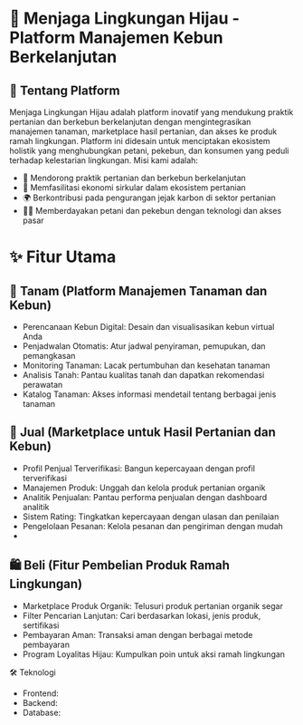 # 🌿 Menjaga Lingkungan Hijau - Platform Manajemen Kebun Berkelanjutan

## 🌱 Tentang Platform
Menjaga Lingkungan Hijau adalah platform inovatif yang mendukung praktik pertanian dan berkebun berkelanjutan dengan mengintegrasikan manajemen tanaman, marketplace hasil pertanian, dan akses ke produk ramah lingkungan. Platform ini didesain untuk menciptakan ekosistem holistik yang menghubungkan petani, pekebun, dan konsumen yang peduli terhadap kelestarian lingkungan. 
Misi kami adalah:
- 🌳 Mendorong praktik pertanian dan berkebun berkelanjutan
- 🤝 Memfasilitasi ekonomi sirkular dalam ekosistem pertanian
- 🌍 Berkontribusi pada pengurangan jejak karbon di sektor pertanian
- 🧑‍🌾 Memberdayakan petani dan pekebun dengan teknologi dan akses pasar
  
# ✨ Fitur Utama

## 🌱 Tanam (Platform Manajemen Tanaman dan Kebun)
- Perencanaan Kebun Digital: Desain dan visualisasikan kebun virtual Anda
- Penjadwalan Otomatis: Atur jadwal penyiraman, pemupukan, dan pemangkasan
- Monitoring Tanaman: Lacak pertumbuhan dan kesehatan tanaman
- Analisis Tanah: Pantau kualitas tanah dan dapatkan rekomendasi perawatan
- Katalog Tanaman: Akses informasi mendetail tentang berbagai jenis tanaman

## 🛒 Jual (Marketplace untuk Hasil Pertanian dan Kebun)
- Profil Penjual Terverifikasi: Bangun kepercayaan dengan profil terverifikasi
- Manajemen Produk: Unggah dan kelola produk pertanian organik
- Analitik Penjualan: Pantau performa penjualan dengan dashboard analitik
- Sistem Rating: Tingkatkan kepercayaan dengan ulasan dan penilaian
- Pengelolaan Pesanan: Kelola pesanan dan pengiriman dengan mudah
- 
## 🛍️ Beli (Fitur Pembelian Produk Ramah Lingkungan)
- Marketplace Produk Organik: Telusuri produk pertanian organik segar
- Filter Pencarian Lanjutan: Cari berdasarkan lokasi, jenis produk, sertifikasi
- Pembayaran Aman: Transaksi aman dengan berbagai metode pembayaran
- Program Loyalitas Hijau: Kumpulkan poin untuk aksi ramah lingkungan
  
🛠️ Teknologi
- Frontend:
- Backend:
- Database:
